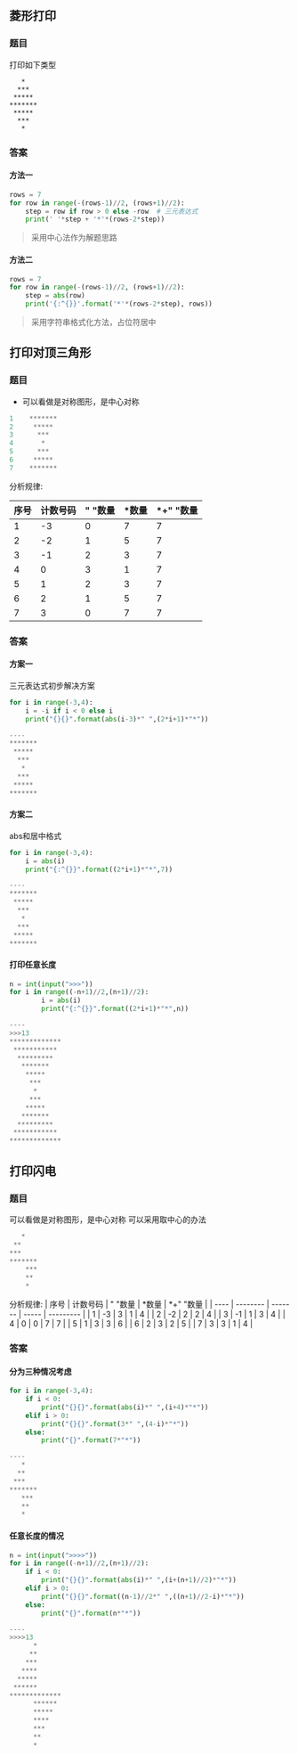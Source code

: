 ## 菱形打印

### 题目

打印如下类型

```
   *
  ***
 *****
*******
 *****
  ***
   *
```

### 答案

#### 方法一

```python
rows = 7
for row in range(-(rows-1)//2, (rows+1)//2):
    step = row if row > 0 else -row  # 三元表达式
    print(' '*step + '*'*(rows-2*step))
```

> 采用中心法作为解题思路

#### 方法二

```python
rows = 7
for row in range(-(rows-1)//2, (rows+1)//2):
    step = abs(row)
    print('{:^{}}'.format('*'*(rows-2*step), rows))
```

> 采用字符串格式化方法，占位符居中

## 打印对顶三角形

### 题目

- 可以看做是对称图形，是中心对称

```python
1    *******
2     *****
3      ***    
4       *
5      ***
6     *****
7    *******
```

分析规律:

| 序号 | 计数号码 | " "数量 | *数量 | *+" "数量 |
| ---- | -------- | ------- | ----- | --------- |
| 1    | -3       | 0       | 7     | 7         |
| 2    | -2       | 1       | 5     | 7         |
| 3    | -1       | 2       | 3     | 7         |
| 4    | 0        | 3       | 1     | 7         |
| 5    | 1        | 2       | 3     | 7         |
| 6    | 2        | 1       | 5     | 7         |
| 7    | 3        | 0       | 7     | 7         |

### 答案

#### 方案一

三元表达式初步解决方案

```python
for i in range(-3,4):
    i = -i if i < 0 else i
    print("{}{}".format(abs(i-3)*" ",(2*i+1)*"*"))

----
*******
 *****
  ***
   *
  ***
 *****
*******
```

#### 方案二

abs和居中格式

```python
for i in range(-3,4):
    i = abs(i)
    print("{:^{}}".format((2*i+1)*"*",7))

----
*******
 *****
  ***  
   *   
  ***  
 *****
*******
```

#### 打印任意长度

```python
n = int(input(">>>"))
for i in range((-n+1)//2,(n+1)//2):
        i = abs(i)
        print("{:^{}}".format((2*i+1)*"*",n))

----
>>>13
*************
 ***********
  *********  
   *******   
    *****    
     ***     
      *      
     ***     
    *****    
   *******   
  *********  
 ***********
*************
```

## 打印闪电

### 题目

可以看做是对称图形，是中心对称
可以采用取中心的办法


 ```Python
    *
  **
 ***
*******
     ***
     **
     *
 ```

 分析规律:
| 序号 | 计数号码 | " "数量 | *数量 | *+" "数量 |
| ---- | -------- | ------- | ----- | --------- |
| 1    | -3       | 3       | 1     | 4         |
| 2    | -2       | 2       | 2     | 4         |
| 3    | -1       | 1       | 3     | 4         |
| 4    | 0        | 0       | 7     | 7         |
| 5    | 1        | 3       | 3     | 6         |
| 6    | 2        | 3       | 2     | 5         |
| 7    | 3        | 3       | 1     | 4         |

### 答案

#### 分为三种情况考虑

```python
for i in range(-3,4):
	if i < 0:
		print("{}{}".format(abs(i)*" ",(i+4)*"*"))
	elif i > 0:
		print("{}{}".format(3*" ",(4-i)*"*"))
	else:
		print("{}".format(7*"*"))

----
   *
  **
 ***
*******
   ***
   **
   *
```

#### 任意长度的情况

```Python
n = int(input(">>>>"))
for i in range((-n+1)//2,(n+1)//2):
	if i < 0:
		print("{}{}".format(abs(i)*" ",(i+(n+1)//2)*"*"))
	elif i > 0:
		print("{}{}".format((n-1)//2*" ",((n+1)//2-i)*"*"))
	else:
		print("{}".format(n*"*"))

----
>>>>13
      *
     **
    ***
   ****
  *****
 ******
*************
      ******
      *****
      ****
      ***
      **
      *
```